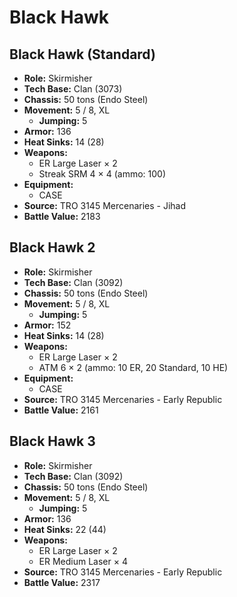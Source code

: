 # Black Hawk
## Black Hawk (Standard)
- **Role:** Skirmisher
- **Tech Base:** Clan (3073)
- **Chassis:** 50 tons (Endo Steel)
- **Movement:** 5 / 8, XL
  - **Jumping:** 5
- **Armor:** 136
- **Heat Sinks:** 14 (28)
- **Weapons:**
  - ER Large Laser × 2
  - Streak SRM 4 × 4 (ammo: 100)
- **Equipment:**
  - CASE
- **Source:** TRO 3145 Mercenaries - Jihad
- **Battle Value:** 2183

## Black Hawk 2
- **Role:** Skirmisher
- **Tech Base:** Clan (3092)
- **Chassis:** 50 tons (Endo Steel)
- **Movement:** 5 / 8, XL
  - **Jumping:** 5
- **Armor:** 152
- **Heat Sinks:** 14 (28)
- **Weapons:**
  - ER Large Laser × 2
  - ATM 6 × 2 (ammo: 10 ER, 20 Standard, 10 HE)
- **Equipment:**
  - CASE
- **Source:** TRO 3145 Mercenaries - Early Republic
- **Battle Value:** 2161

## Black Hawk 3
- **Role:** Skirmisher
- **Tech Base:** Clan (3092)
- **Chassis:** 50 tons (Endo Steel)
- **Movement:** 5 / 8, XL
  - **Jumping:** 5
- **Armor:** 136
- **Heat Sinks:** 22 (44)
- **Weapons:**
  - ER Large Laser × 2
  - ER Medium Laser × 4
- **Source:** TRO 3145 Mercenaries - Early Republic
- **Battle Value:** 2317

